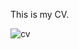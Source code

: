 This is my CV.

![cv](https://github.com/meerror6d/seminar_lab/assets/116829514/44545536-2364-4f69-b7dd-7ce9faf0d15b)
